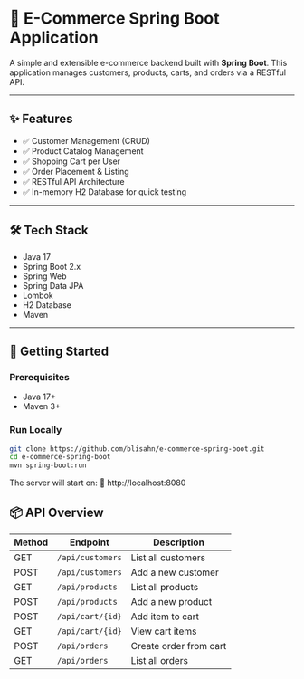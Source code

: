 # 🛒 E-Commerce Spring Boot Application

A simple and extensible e-commerce backend built with **Spring Boot**. This application manages customers, products, carts, and orders via a RESTful API.

---

## ✨ Features

- ✅ Customer Management (CRUD)
- ✅ Product Catalog Management
- ✅ Shopping Cart per User
- ✅ Order Placement & Listing
- ✅ RESTful API Architecture
- ✅ In-memory H2 Database for quick testing

---

## 🛠️ Tech Stack

- Java 17
- Spring Boot 2.x
- Spring Web
- Spring Data JPA
- Lombok
- H2 Database
- Maven

---

## 🚀 Getting Started

### Prerequisites

- Java 17+
- Maven 3+

### Run Locally

```bash
git clone https://github.com/blisahn/e-commerce-spring-boot.git
cd e-commerce-spring-boot
mvn spring-boot:run
```
The server will start on:
📍 http://localhost:8080

## 📦 API Overview

| Method | Endpoint              | Description               |
|--------|-----------------------|---------------------------|
| GET    | `/api/customers`      | List all customers        |
| POST   | `/api/customers`      | Add a new customer        |
| GET    | `/api/products`       | List all products         |
| POST   | `/api/products`       | Add a new product         |
| POST   | `/api/cart/{id}`      | Add item to cart          |
| GET    | `/api/cart/{id}`      | View cart items           |
| POST   | `/api/orders`         | Create order from cart    |
| GET    | `/api/orders`         | List all orders           |
